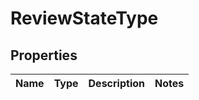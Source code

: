
# ReviewStateType

## Properties
Name | Type | Description | Notes
------------ | ------------- | ------------- | -------------



